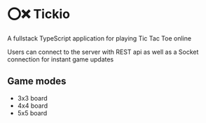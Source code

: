 # ⭕❌ Tickio

A fullstack TypeScript application for playing Tic Tac Toe online

Users can connect to the server with REST api as well as a Socket connection for instant game updates

## Game modes
- 3x3 board
- 4x4 board
- 5x5 board
